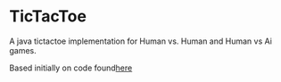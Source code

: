 # TicTacToe
A java tictactoe implementation for Human vs. Human and Human vs Ai games. 

Based initially on code found[here](http://www3.ntu.edu.sg/home/ehchua/programming/java/JavaGame_TicTacToe.html)